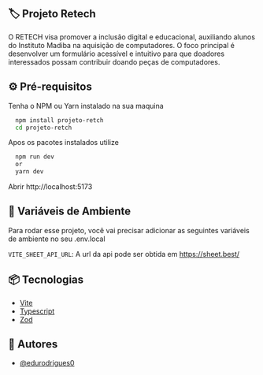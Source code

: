 
## 🏷️ Projeto Retech

O RETECH visa promover a inclusão digital e educacional, auxiliando alunos do Instituto Madiba na aquisição de computadores. O foco principal é desenvolver um formulário acessível e intuitivo para que doadores interessados possam contribuir doando peças de computadores.


## ⚙️ Pré-requisitos

Tenha o NPM ou Yarn instalado na sua maquina

```bash
  npm install projeto-retch
  cd projeto-retch
```

Apos os pacotes instalados utilize 

```bash
  npm run dev
  or
  yarn dev
```

Abrir http://localhost:5173
## 💼 Variáveis de Ambiente

Para rodar esse projeto, você vai precisar adicionar as seguintes variáveis de ambiente no seu .env.local

`VITE_SHEET_API_URL`: A url da api pode ser obtida em https://sheet.best/



## 📦 Tecnologias

- [Vite](https://github.com/vitejs/vite)
- [Typescript](https://github.com/microsoft/TypeScript)
- [Zod](https://github.com/colinhacks/zod)

## 👤 Autores

- [@edurodrigues0](https://www.github.com/edurodrigues0)

